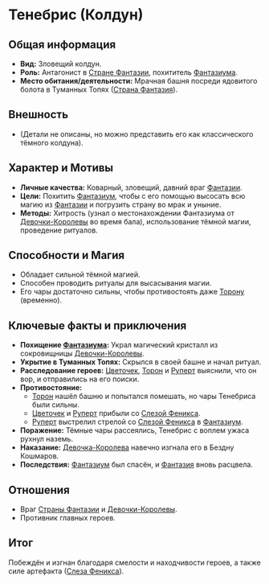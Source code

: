 # Тенебрис (Колдун)

## Общая информация

- **Вид:** Зловещий колдун.
- **Роль:** Антагонист в [Стране Фантазии](../../places/fantaziya_strana.md), похититель [Фантазиума](../../artifacts_and_magic/notable_artifacts.md#фантазиум-страна-фантазия).
- **Место обитания/деятельности:** Мрачная башня посреди ядовитого болота в Туманных Топях ([Страна Фантазия](../../places/fantaziya_strana.md)).

## Внешность

- (Детали не описаны, но можно представить его как классического тёмного колдуна).

## Характер и Мотивы

- **Личные качества:** Коварный, зловещий, давний враг [Фантазии](../../places/fantaziya_strana.md).
- **Цели:** Похитить [Фантазиум](../../artifacts_and_magic/notable_artifacts.md#фантазиум-страна-фантазия), чтобы с его помощью высосать всю магию из [Фантазии](../../places/fantaziya_strana.md) и погрузить страну во мрак и уныние.
- **Методы:** Хитрость (узнал о местонахождении Фантазиума от [Девочки-Королевы](../friends_allies/devochka_koroleva_fantaziya.md) во время бала), использование тёмной магии, проведение ритуалов.

## Способности и Магия

- Обладает сильной тёмной магией.
- Способен проводить ритуалы для высасывания магии.
- Его чары достаточно сильны, чтобы противостоять даже [Торону](../main_heroes/toron.md) (временно).

## Ключевые факты и приключения

- **Похищение [Фантазиума](../../artifacts_and_magic/notable_artifacts.md#фантазиум-страна-фантазия):** Украл магический кристалл из сокровищницы [Девочки-Королевы](../friends_allies/devochka_koroleva_fantaziya.md).
- **Укрытие в Туманных Топях:** Скрылся в своей башне и начал ритуал.
- **Расследование героев:** [Цветочек](../main_heroes/cvetochek.md), [Торон](../main_heroes/toron.md) и [Руперт](../main_heroes/rupert.md) выяснили, что он вор, и отправились на его поиски.
- **Противостояние:**
  - [Торон](../main_heroes/toron.md) нашёл башню и попытался помешать, но чары Тенебриса были сильны.
  - [Цветочек](../main_heroes/cvetochek.md) и [Руперт](../main_heroes/rupert.md) прибыли со [Слезой Феникса](../../artifacts_and_magic/notable_artifacts.md#слеза-феникса-страна-фантазия).
  - [Руперт](../main_heroes/rupert.md) выстрелил стрелой со [Слезой Феникса](../../artifacts_and_magic/notable_artifacts.md#слеза-феникса-страна-фантазия) в [Фантазиум](../../artifacts_and_magic/notable_artifacts.md#фантазиум-страна-фантазия).
- **Поражение:** Тёмные чары рассеялись, Тенебрис с воплем ужаса рухнул наземь.
- **Наказание:** [Девочка-Королева](../friends_allies/devochka_koroleva_fantaziya.md) навечно изгнала его в Бездну Кошмаров.
- **Последствия:** [Фантазиум](../../artifacts_and_magic/notable_artifacts.md#фантазиум-страна-фантазия) был спасён, и [Фантазия](../../places/fantaziya_strana.md) вновь расцвела.

## Отношения

- Враг [Страны Фантазии](../../places/fantaziya_strana.md) и [Девочки-Королевы](../friends_allies/devochka_koroleva_fantaziya.md).
- Противник главных героев.

## Итог

Побеждён и изгнан благодаря смелости и находчивости героев, а также силе артефакта ([Слеза Феникса](../../artifacts_and_magic/notable_artifacts.md#слеза-феникса-страна-фантазия)).
